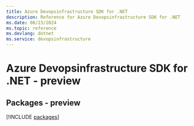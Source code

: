 ```yaml
---
title: Azure Devopsinfrastructure SDK for .NET
description: Reference for Azure Devopsinfrastructure SDK for .NET
ms.date: 08/23/2024
ms.topic: reference
ms.devlang: dotnet
ms.service: devopsinfrastructure
---
```

# Azure Devopsinfrastructure SDK for .NET - preview
## Packages - preview
[!INCLUDE [packages](devopsinfrastructure-index.md)]